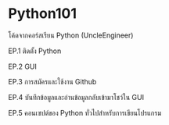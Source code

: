 # Python101
โค้ดจากคอร์สเรียน Python (UncleEngineer)

EP.1 ติดตั้ง Python

EP.2 GUI

EP.3 การสมัครและใช้งาน Github

EP.4 บันทึกข้อมูลและอ่านข้อมูลกลับเข้ามาโชว์ใน GUI

EP.5 คอนเซปต์ของ Python ทั่วไปสำหรับการเขียนโปรแกรม
